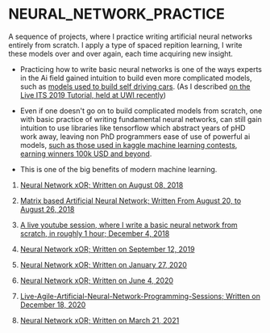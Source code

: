 # NEURAL_NETWORK_PRACTICE

A sequence of projects, where I practice writing artificial neural networks entirely from scratch. I apply a type of spaced repition learning, I write these models over and over again, each time acquiring new insight. 

* Practicing how to write basic neural networks is one of the ways experts in the Ai field gained intuition to build even more complicated models, such as [models used to build self driving cars](https://www.youtube.com/watch?v=WBkgs4u5tW0). (As I described [on the Live ITS 2019 Tutorial, held at UWI recently](https://github.com/JordanMicahBennett/Live-ITS-2019-Artificial-Neural-Network-Tutorial-Code))

* Even if one doesn't go on to build complicated models from scratch, one with basic practice of writing fundamental neural networks, can still gain intuition to use libraries like tensorflow which abstract years of pHD work away, leaving non PhD programmers ease of use of powerful ai models, [such as those used in kaggle machine learning contests, earning winners 100k USD and beyond](https://www.kaggle.com/).

* This is one of the big benefits of modern machine learning.


1. [Neural Network xOR; Written on August 08, 2018](https://github.com/JordanMicahBennett/NEURAL-NETWORK-SIMPLE_V0.1)

2. [Matrix based Artificial Neural Network; Written From August 20, to August 26, 2018](https://github.com/JordanMicahBennett/NEURAL-NETWORK-SIMPLE-MATRIX-VERSION/)

3. [A live youtube session, where I write a basic neural network from scratch, in roughly 1 hour; December 4, 2018](https://github.com/JordanMicahBennett/BASIC-ARTIFICIAL-NEURAL-NETWORK_FROM-LIVE-JAVA-SESSION)

4. [Neural Network xOR; Written on September 12, 2019](https://github.com/JordanMicahBennett/NEURAL-NETWORK-SIMPLE-V2)

5. [Neural Network xOR; Written on January 27, 2020](https://github.com/JordanMicahBennett/NEURAL-NETWORK-SIMPLE-JAN_2020/)

6. [Neural Network xOR; Written on June 4, 2020](https://github.com/JordanMicahBennett/NEURAL-NETWORK-SIMPLE-JUNE_2020)

7. [Live-Agile-Artificial-Neural-Network-Programming-Sessions; Written on December 18, 2020](https://github.com/JordanMicahBennett/Live-Agile-Artificial-Neural-Network-Programming-Sessions)

8. [Neural Network xOR; Written on March 21, 2021](https://github.com/JordanMicahBennett/NEURAL-NETWORK-SIMPLE-MARCH_21_2021)
